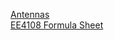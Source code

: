 [Antennas](https://zhaoxin-hu.github.io/ECE222A/Notes/Antennas.html)<br/>
[EE4108 Formula Sheet](https://zhaoxin-hu.github.io/ECE222A/Notes/EE_4108_Formula_Sheet.pdf)<br/>
